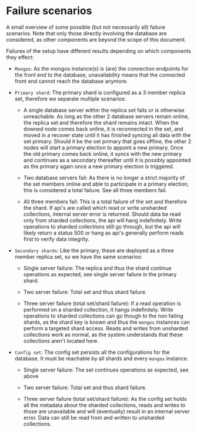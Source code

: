 # Failure scenarios

A small overview of some possible (but not necessarily all) failure scenarios. Note
that only those directly involving the database are considered, as other components
are beyond the scope of this document.

Failures of the setup have different results depending on which components they effect:

- `Mongos`: As the mongos instance(s) is (are) the connection endpoints for the front end to
  the database, unavailability means that the connected front end cannot reach the database
  anymore.


- `Primary shard`: The primary shard is configured as a 3 member replica set, therefore
we separate multiple scenarios:
  - A single database server within the replica set fails or is otherwise unreachable.
  As long as the other 2 database servers remain online, the replica set and therefore the
  shard remains intact. When the downed node comes back online, it is reconnected in the
  set, and moved in a recover state until it has finished syncing all data with the set primary.
  Should it be the set primary that goes offline, the other 2 nodes will start a primary
  election to appoint a new primary. Once the old primary comes back online, it syncs with
  the new primary and continues as a secondary thereafter until it is possibly appointed
  as the primary again once a new primary election is triggered.

  - Two database servers fail: As there is no longer a strict majority of the set
  members online and able to participate in a primary election, this is considered
  a total failure. See all three members fail.

  - All three members fail: This is a total failure of the set and therefore the shard.
  If api's are called which read or write unsharded collections, internal server
  error is returned. Should data be read only from sharded collections, the api
  will hang indefinitely. Write operations to sharded collections still go through,
  but the api will likely return a status 500 or hang as api's generally perform reads first
  to verify data integrity.

- `Secondary shards`: Like the primary, these are deployed as a three member replica
set, so we have the same scenarios:
  - Single server failure: The replica and thus the shard continue operations as
  expected, see single server failure in the primary shard.

  - Two server failure: Total set and thus shard failure.

  - Three server failure (total set/shard failure): If a read operation is performed on
  a sharded collection, it hangs indefinitely. Write operations to sharded collections
  can go though to the non failing shards, as the shard key is known and thus the
  `mongos` instances can perform a targeted shard access. Reads and writes from unsharded
  collections work as normal, as the system understands that these collections aren't located
  here.

- `Config set`: The config set persists all the configurations for the database. It must
be reachable by all shards and every `mongos` instance.
  - Single server failure: The set continues operations as expected, see above

  - Two server failure: Total set and thus shard failure.

  - Three server failure (total set/shard failure): As the config set holds all the
  metadata about the sharded collections, reads and writes to those are unavailable
  and will (eventually) result in an internal server error. Data can still be read from
  and written to unsharded collections.
